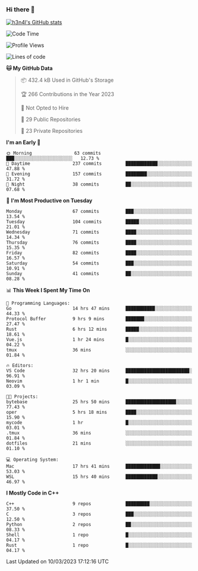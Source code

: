 ### Hi there 👋

[![h3n4l's GitHub stats](https://github-readme-stats.vercel.app/api?username=h3n4l&count_private=true&show_icons=true&theme=radical)](https://github.com/h3n4l/github-readme-stats)

<!--START_SECTION:waka-->
![Code Time](http://img.shields.io/badge/Code%20Time-1%2C028%20hrs%2057%20mins-blue)

![Profile Views](http://img.shields.io/badge/Profile%20Views-2-blue)

![Lines of code](https://img.shields.io/badge/From%20Hello%20World%20I%27ve%20Written-1.7%20million%20lines%20of%20code-blue)

**🐱 My GitHub Data** 

> 📦 432.4 kB Used in GitHub's Storage 
 > 
> 🏆 266 Contributions in the Year 2023
 > 
> 🚫 Not Opted to Hire
 > 
> 📜 29 Public Repositories 
 > 
> 🔑 23 Private Repositories 
 > 
**I'm an Early 🐤** 

```text
🌞 Morning                63 commits          ███░░░░░░░░░░░░░░░░░░░░░░   12.73 % 
🌆 Daytime                237 commits         ████████████░░░░░░░░░░░░░   47.88 % 
🌃 Evening                157 commits         ████████░░░░░░░░░░░░░░░░░   31.72 % 
🌙 Night                  38 commits          ██░░░░░░░░░░░░░░░░░░░░░░░   07.68 % 
```
📅 **I'm Most Productive on Tuesday** 

```text
Monday                   67 commits          ███░░░░░░░░░░░░░░░░░░░░░░   13.54 % 
Tuesday                  104 commits         █████░░░░░░░░░░░░░░░░░░░░   21.01 % 
Wednesday                71 commits          ████░░░░░░░░░░░░░░░░░░░░░   14.34 % 
Thursday                 76 commits          ████░░░░░░░░░░░░░░░░░░░░░   15.35 % 
Friday                   82 commits          ████░░░░░░░░░░░░░░░░░░░░░   16.57 % 
Saturday                 54 commits          ███░░░░░░░░░░░░░░░░░░░░░░   10.91 % 
Sunday                   41 commits          ██░░░░░░░░░░░░░░░░░░░░░░░   08.28 % 
```


📊 **This Week I Spent My Time On** 

```text
💬 Programming Languages: 
Go                       14 hrs 47 mins      ███████████░░░░░░░░░░░░░░   44.33 % 
Protocol Buffer          9 hrs 9 mins        ███████░░░░░░░░░░░░░░░░░░   27.47 % 
Rust                     6 hrs 12 mins       █████░░░░░░░░░░░░░░░░░░░░   18.61 % 
Vue.js                   1 hr 24 mins        █░░░░░░░░░░░░░░░░░░░░░░░░   04.22 % 
tmux                     36 mins             ░░░░░░░░░░░░░░░░░░░░░░░░░   01.84 % 

🔥 Editors: 
VS Code                  32 hrs 20 mins      ████████████████████████░   96.91 % 
Neovim                   1 hr 1 min          █░░░░░░░░░░░░░░░░░░░░░░░░   03.09 % 

🐱‍💻 Projects: 
bytebase                 25 hrs 50 mins      ███████████████████░░░░░░   77.43 % 
oper                     5 hrs 18 mins       ████░░░░░░░░░░░░░░░░░░░░░   15.90 % 
mycode                   1 hr                █░░░░░░░░░░░░░░░░░░░░░░░░   03.01 % 
.tmux                    36 mins             ░░░░░░░░░░░░░░░░░░░░░░░░░   01.84 % 
dotfiles                 21 mins             ░░░░░░░░░░░░░░░░░░░░░░░░░   01.10 % 

💻 Operating System: 
Mac                      17 hrs 41 mins      █████████████░░░░░░░░░░░░   53.03 % 
WSL                      15 hrs 40 mins      ████████████░░░░░░░░░░░░░   46.97 % 
```

**I Mostly Code in C++** 

```text
C++                      9 repos             █████████░░░░░░░░░░░░░░░░   37.50 % 
C                        3 repos             ███░░░░░░░░░░░░░░░░░░░░░░   12.50 % 
Python                   2 repos             ██░░░░░░░░░░░░░░░░░░░░░░░   08.33 % 
Shell                    1 repo              █░░░░░░░░░░░░░░░░░░░░░░░░   04.17 % 
Rust                     1 repo              █░░░░░░░░░░░░░░░░░░░░░░░░   04.17 % 
```




 Last Updated on 10/03/2023 17:12:16 UTC
<!--END_SECTION:waka-->

